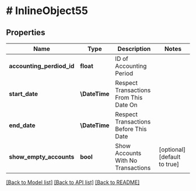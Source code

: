 # # InlineObject55

## Properties

Name | Type | Description | Notes
------------ | ------------- | ------------- | -------------
**accounting_perdiod_id** | **float** | ID of Accounting Period |
**start_date** | **\DateTime** | Respect Transactions From This Date On |
**end_date** | **\DateTime** | Respect Transactions Before This Date |
**show_empty_accounts** | **bool** | Show Accounts With No Transactions | [optional] [default to true]

[[Back to Model list]](../../README.md#models) [[Back to API list]](../../README.md#endpoints) [[Back to README]](../../README.md)
